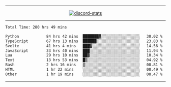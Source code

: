 <a href="https://www.github.com/ripavoid" target="_blank" rel="noreferrer">

-------

<div align='center'>
    <a href='https://discordapp.com/users/825178146797518881'>
        <img align='center' alt='discord-stats' src='https://api.discord-status.me/825178146797518881?nitro&boost=4&gradient=%231e0b1a%2C%23000000%2C%23000000%2C%23160316'></img>
    </a>
</div>

-------

<!--START_SECTION:waka-->

```txt
Total Time: 280 hrs 49 mins

Python            84 hrs 42 mins  ███████▓░░░░░░░░░░░░░░░░░   30.02 %
TypeScript        67 hrs 13 mins  ██████░░░░░░░░░░░░░░░░░░░   23.83 %
Svelte            41 hrs 4 mins   ███▓░░░░░░░░░░░░░░░░░░░░░   14.56 %
JavaScript        33 hrs 40 mins  ███░░░░░░░░░░░░░░░░░░░░░░   11.94 %
Lua               29 hrs 10 mins  ██▓░░░░░░░░░░░░░░░░░░░░░░   10.34 %
Text              13 hrs 53 mins  █▒░░░░░░░░░░░░░░░░░░░░░░░   04.92 %
Bash              2 hrs 16 mins   ▒░░░░░░░░░░░░░░░░░░░░░░░░   00.81 %
HTML              1 hr 22 mins    ░░░░░░░░░░░░░░░░░░░░░░░░░   00.49 %
Other             1 hr 19 mins    ░░░░░░░░░░░░░░░░░░░░░░░░░   00.47 %
```

<!--END_SECTION:waka-->

-------
